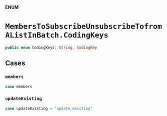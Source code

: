 **ENUM**

# `MembersToSubscribeUnsubscribeTofromAListInBatch.CodingKeys`

```swift
public enum CodingKeys: String, CodingKey
```

## Cases
### `members`

```swift
case members
```

### `updateExisting`

```swift
case updateExisting = "update_existing"
```
